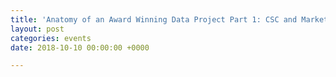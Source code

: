 ```yaml
---
title: 'Anatomy of an Award Winning Data Project Part 1: CSC and Marketing Analytics'
layout: post
categories: events
date: 2018-10-10 00:00:00 +0000

---
```

